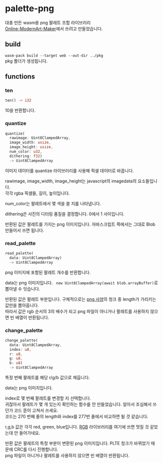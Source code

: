 # palette-png
대충 만든 wasm용 png 팔레트 조합 라이브러리  
[Online-ModernArt-Maker](https://github.com/hyuckkim/Online-ModernArt-Maker)에서 쓰려고 만들었습니다.

## build
`wasm-pack build --target web --out-dir ../pkg`  
pkg 폴더가 생성됩니다.
## functions

### ten
```rust
ten() -> i32
```
10을 반환합니다.

### quantize
```rust
quantize(
  rawimage: Uint8ClampedArray, 
  image_width: usize, 
  image_height: usize, 
  num_color: u32,
  dithering: f32)
  -> Uint8ClampedArray 
```
이미지 데이터를 quantize 라이브러리를 사용해 픽셀 데이터로 바꿉니다.

rawimage, image_width, image_height는 javascript의 imagedata의 요소들입니다.  
각각 rgba 픽셀들, 길이, 높이입니다.

num_color는 팔레트에서 몇 색을 쓸 지를 나타냅니다.

dithering은 사진의 디터링 품질을 결정합니다. 0에서 1 사이입니다.

반환된 값은 팔레트를 가지는 png 이미지입니다. 자바스크립트 쪽에서는 그대로 Blob 만들어서 쓰면 됩니다.

### read_palette
```rust
read_palette(
  data: Uint8ClampedArray)
  -> Uint8ClampedArray
```
png 이미지에 포함된 팔레트 개수를 반환합니다.

data는 png 이미지입니다. ` new Uint8ClampedArray(await blob.arrayBuffer)`로 뽑아낼 수 잇습니다.

반환된 값은 팔레트 부분입니다. 구체적으로는 [png 사양](https://www.w3.org/TR/PNG/#5Chunk-layout)의 청크 중 length가 가리키는 값만을 뽑아옵니다.  
따라서 값은 rgb 순서의 3의 배수가 되고 png 파일이 아니거나 팔레트를 사용하지 않으면 빈 배열이 반환됩니다.

### change_palette
```rust
change_palette(
  data: Uint8ClampedArray,
  index: u8,
  r: u8,
  g: u8,
  b: u8)
  -> Uint8ClampedArray
```
특정 번째 팔레트를 해당 r/g/b 값으로 채웁니다.

data는 png 이미지입니다.

index로 몇 번째 팔레트를 변경할 지 선택합니다.  
귀찮아서 팔레트가 몇 개 있는지 확인하는 함수를 안 만들었습니다. 알아서 조심해서 쓰던가 코드 뜯어 고쳐서 쓰세요.  
코드는 270 번째 줄의 length와 index를 277번 줄에서 비교하면 될 것 같습니다.

r,g,b 값은 각각 red, green, blue입니다. [RGB](https://docs.rs/crate/rgb/latest) 라이브러리를 여기에 쓰면 멋질 것 같았는데 안 들어가네요.

반환 값은 팔레트의 특정 부분이 변환된 png 이미지입니다. PLTE 청크가 바뀌었기 때문에 CRC를 다시 진행합니다.  
png 파일이 아니거나 팔레트를 사용하지 않으면 빈 배열이 반환됩니다.
